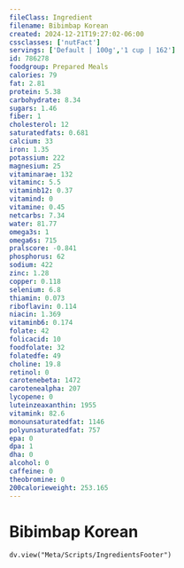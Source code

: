 ```yaml
---
fileClass: Ingredient
filename: Bibimbap Korean
created: 2024-12-21T19:27:02-06:00
cssclasses: ['nutFact']
servings: ['Default | 100g','1 cup | 162']
id: 786278
foodgroup: Prepared Meals
calories: 79
fat: 2.81
protein: 5.38
carbohydrate: 8.34
sugars: 1.46
fiber: 1
cholesterol: 12
saturatedfats: 0.681
calcium: 33
iron: 1.35
potassium: 222
magnesium: 25
vitaminarae: 132
vitaminc: 5.5
vitaminb12: 0.37
vitamind: 0
vitamine: 0.45
netcarbs: 7.34
water: 81.77
omega3s: 1
omega6s: 715
pralscore: -0.841
phosphorus: 62
sodium: 422
zinc: 1.28
copper: 0.118
selenium: 6.8
thiamin: 0.073
riboflavin: 0.114
niacin: 1.369
vitaminb6: 0.174
folate: 42
folicacid: 10
foodfolate: 32
folatedfe: 49
choline: 19.8
retinol: 0
carotenebeta: 1472
carotenealpha: 207
lycopene: 0
luteinzeaxanthin: 1955
vitamink: 82.6
monounsaturatedfat: 1146
polyunsaturatedfat: 757
epa: 0
dpa: 1
dha: 0
alcohol: 0
caffeine: 0
theobromine: 0
200calorieweight: 253.165
---
```


# Bibimbap Korean

```dataviewjs
dv.view("Meta/Scripts/IngredientsFooter")
```